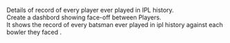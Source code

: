 Details of record of every player ever played in IPL history.<br>
Create a dashbord showing face-off between Players.<br>
It shows the record of every batsman ever played in ipl history against each bowler they faced . 

